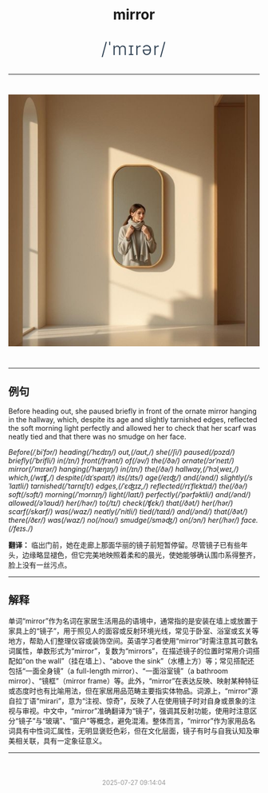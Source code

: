 <div align="center">

# mirror

<div style="margin: 30px 0;">
<h1 style="font-size: 2.5em; font-weight: 300; letter-spacing: 2px; margin: 0; color: #2c3e50;">
/ˈmɪrər/
</h1>
</div>

</div>

---

<div align="center" style="margin: 40px 0;">

![mirror](images/mirror.png)

</div>

---

## 例句

Before heading out, she paused briefly in front of the ornate mirror hanging in the hallway, which, despite its age and slightly tarnished edges, reflected the soft morning light perfectly and allowed her to check that her scarf was neatly tied and that there was no smudge on her face.

*Before(/ˌbiˈfɔr/) heading(/ˈhɛdɪŋ/) out,(/aʊt,/) she(/ʃi/) paused(/pɔzd/) briefly(/ˈbrifli/) in(/ɪn/) front(/frənt/) of(/əv/) the(/ðə/) ornate(/ɔrˈneɪt/) mirror(/ˈmɪrər/) hanging(/ˈhæŋɪŋ/) in(/ɪn/) the(/ðə/) hallway,(/ˈhɔlˌweɪ,/) which,(/wɪʧ,/) despite(/dɪˈspaɪt/) its(/ɪts/) age(/eɪʤ/) and(/ənd/) slightly(/sˈlaɪtli/) tarnished(/ˈtɑrnɪʃt/) edges,(/ˈɛʤɪz,/) reflected(/rɪˈflɛktɪd/) the(/ðə/) soft(/sɔft/) morning(/ˈmɔrnɪŋ/) light(/laɪt/) perfectly(/ˈpərfəktli/) and(/ənd/) allowed(/əˈlaʊd/) her(/hər/) to(/tɪ/) check(/ʧɛk/) that(/ðət/) her(/hər/) scarf(/skɑrf/) was(/wɑz/) neatly(/ˈnitli/) tied(/taɪd/) and(/ənd/) that(/ðət/) there(/ðɛr/) was(/wɑz/) no(/noʊ/) smudge(/sməʤ/) on(/ɔn/) her(/hər/) face.(/feɪs./)*

**翻译：** 临出门前，她在走廊上那面华丽的镜子前短暂停留。尽管镜子已有些年头，边缘略显褪色，但它完美地映照着柔和的晨光，使她能够确认围巾系得整齐，脸上没有一丝污点。

---

## 解释

单词“mirror”作为名词在家居生活用品的语境中，通常指的是安装在墙上或放置于家具上的“镜子”，用于照见人的面容或反射环境光线，常见于卧室、浴室或玄关等地方，帮助人们整理仪容或装饰空间。英语学习者使用“mirror”时需注意其可数名词属性，单数形式为“mirror”，复数为“mirrors”，在描述镜子的位置时常用介词搭配如“on the wall”（挂在墙上）、“above the sink”（水槽上方）等；常见搭配还包括“一面全身镜”（a full-length mirror）、“一面浴室镜”（a bathroom mirror）、“镜框”（mirror frame）等。此外，“mirror”在表达反映、映射某种特征或态度时也有比喻用法，但在家居用品范畴主要指实体物品。词源上，“mirror”源自拉丁语“mirari”，意为“注视、惊奇”，反映了人在使用镜子时对自身或景象的注视与审视。中文中，“mirror”准确翻译为“镜子”，强调其反射功能，使用时注意区分“镜子”与“玻璃”、“窗户”等概念，避免混淆。整体而言，“mirror”作为家用品名词具有中性词汇属性，无明显褒贬色彩，但在文化层面，镜子有时与自我认知及审美相关联，具有一定象征意义。


---

<div align="center" style="margin-top: 50px;">
<small style="color: #999; font-size: 0.9em;">2025-07-27 09:14:04</small>
</div>
